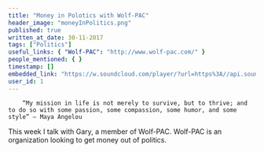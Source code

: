 ```yaml
---
title: "Money in Polotics with Wolf-PAC"
header_image: "moneyInPolitics.png"
published: true
written_at_date: 30-11-2017
tags: ["Politics"]
useful_links: { "Wolf-PAC": "http://www.wolf-pac.com/" }
people_mentioned: { }
timestamp: []
embedded_link: "https://w.soundcloud.com/player/?url=https%3A//api.soundcloud.com/tracks/345622114&amp;color=%23ff5500"
user_id: 1
---
```




``` text
	“My mission in life is not merely to survive, but to thrive; and to do so with some passion, some compassion, some humor, and some style” ― Maya Angelou 
```


This week I talk with Gary, a member of Wolf-PAC.  Wolf-PAC is an organization looking to get money out of politics.